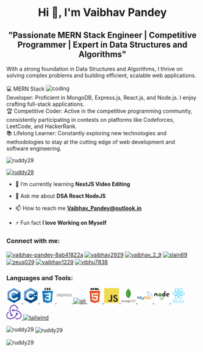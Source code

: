 <h1 align="center">Hi 👋, I'm Vaibhav Pandey</h1>
<h2 align="center">"Passionate MERN Stack Engineer | Competitive Programmer | Expert in Data Structures and Algorithms"</h2>

<p align="left">With a strong foundation in Data Structures and Algorithms, I thrive on solving complex problems and building efficient, scalable web applications.<br><br>
 <img align="right" alt="coding" width="400" src="https://user-images.githubusercontent.com/55389276/140866485-8fb1c876-9a8f-4d6a-98dc-08c4981eaf70.gif">
💻 MERN Stack Developer: Proficient in MongoDB, Express.js, React.js, and Node.js. I enjoy crafting full-stack applications. <br>
🏆 Competitive Coder: Active in the competitive programming community, consistently participating in contests on platforms like Codeforces, LeetCode, and HackerRank.  <br>
📚 Lifelong Learner: Constantly exploring new technologies and methodologies to stay at the cutting edge of web development and software engineering.</p>

<p align="left"> <img src="https://komarev.com/ghpvc/?username=ruddy29&label=Profile%20views&color=0e75b6&style=flat" alt="ruddy29" /> </p>

<p align="left"> <a href="https://github.com/ryo-ma/github-profile-trophy"><img src="https://github-profile-trophy.vercel.app/?username=ruddy29" alt="ruddy29" /></a> </p>

- 🌱 I’m currently learning **NextJS Video Editing**

- 💬 Ask me about **DSA React NodeJS**

- 📫 How to reach me **Vaibhav_Pandey@outlook.in**

- ⚡ Fun fact **I love Working on Myself**

<h3 align="left">Connect with me:</h3>
<p align="left">
<a href="https://linkedin.com/in/vaibhav-pandey-8ab41822a" target="blank"><img align="center" src="https://raw.githubusercontent.com/rahuldkjain/github-profile-readme-generator/master/src/images/icons/Social/linked-in-alt.svg" alt="vaibhav-pandey-8ab41822a" height="30" width="40" /></a>
<a href="https://fb.com/vaibhav2929" target="blank"><img align="center" src="https://raw.githubusercontent.com/rahuldkjain/github-profile-readme-generator/master/src/images/icons/Social/facebook.svg" alt="vaibhav2929" height="30" width="40" /></a>
<a href="https://instagram.com/vaibhav_2_9" target="blank"><img align="center" src="https://raw.githubusercontent.com/rahuldkjain/github-profile-readme-generator/master/src/images/icons/Social/instagram.svg" alt="vaibhav_2_9" height="30" width="40" /></a>
<a href="https://www.codechef.com/users/slain69" target="blank"><img align="center" src="https://cdn.jsdelivr.net/npm/simple-icons@3.1.0/icons/codechef.svg" alt="slain69" height="30" width="40" /></a>
<a href="https://codeforces.com/profile/zeus029" target="blank"><img align="center" src="https://raw.githubusercontent.com/rahuldkjain/github-profile-readme-generator/master/src/images/icons/Social/codeforces.svg" alt="zeus029" height="30" width="40" /></a>
<a href="https://www.leetcode.com/vaibhav1229" target="blank"><img align="center" src="https://raw.githubusercontent.com/rahuldkjain/github-profile-readme-generator/master/src/images/icons/Social/leet-code.svg" alt="vaibhav1229" height="30" width="40" /></a>
<a href="https://auth.geeksforgeeks.org/user/vibhu7838" target="blank"><img align="center" src="https://raw.githubusercontent.com/rahuldkjain/github-profile-readme-generator/master/src/images/icons/Social/geeks-for-geeks.svg" alt="vibhu7838" height="30" width="40" /></a>
</p>

<h3 align="left">Languages and Tools:</h3>
<p align="left"> <a href="https://www.cprogramming.com/" target="_blank" rel="noreferrer"> <img src="https://raw.githubusercontent.com/devicons/devicon/master/icons/c/c-original.svg" alt="c" width="40" height="40"/> </a> <a href="https://www.w3schools.com/cpp/" target="_blank" rel="noreferrer"> <img src="https://raw.githubusercontent.com/devicons/devicon/master/icons/cplusplus/cplusplus-original.svg" alt="cplusplus" width="40" height="40"/> </a> <a href="https://www.w3schools.com/css/" target="_blank" rel="noreferrer"> <img src="https://raw.githubusercontent.com/devicons/devicon/master/icons/css3/css3-original-wordmark.svg" alt="css3" width="40" height="40"/> </a> <a href="https://expressjs.com" target="_blank" rel="noreferrer"> <img src="https://raw.githubusercontent.com/devicons/devicon/master/icons/express/express-original-wordmark.svg" alt="express" width="40" height="40"/> </a> <a href="https://git-scm.com/" target="_blank" rel="noreferrer"> <img src="https://www.vectorlogo.zone/logos/git-scm/git-scm-icon.svg" alt="git" width="40" height="40"/> </a> <a href="https://www.w3.org/html/" target="_blank" rel="noreferrer"> <img src="https://raw.githubusercontent.com/devicons/devicon/master/icons/html5/html5-original-wordmark.svg" alt="html5" width="40" height="40"/> </a> <a href="https://developer.mozilla.org/en-US/docs/Web/JavaScript" target="_blank" rel="noreferrer"> <img src="https://raw.githubusercontent.com/devicons/devicon/master/icons/javascript/javascript-original.svg" alt="javascript" width="40" height="40"/> </a> <a href="https://www.mongodb.com/" target="_blank" rel="noreferrer"> <img src="https://raw.githubusercontent.com/devicons/devicon/master/icons/mongodb/mongodb-original-wordmark.svg" alt="mongodb" width="40" height="40"/> </a> <a href="https://www.mysql.com/" target="_blank" rel="noreferrer"> <img src="https://raw.githubusercontent.com/devicons/devicon/master/icons/mysql/mysql-original-wordmark.svg" alt="mysql" width="40" height="40"/> </a> <a href="https://nodejs.org" target="_blank" rel="noreferrer"> <img src="https://raw.githubusercontent.com/devicons/devicon/master/icons/nodejs/nodejs-original-wordmark.svg" alt="nodejs" width="40" height="40"/> </a> <a href="https://reactjs.org/" target="_blank" rel="noreferrer"> <img src="https://raw.githubusercontent.com/devicons/devicon/master/icons/react/react-original-wordmark.svg" alt="react" width="40" height="40"/> </a> <a href="https://redux.js.org" target="_blank" rel="noreferrer"> <img src="https://raw.githubusercontent.com/devicons/devicon/master/icons/redux/redux-original.svg" alt="redux" width="40" height="40"/> </a> <a href="https://tailwindcss.com/" target="_blank" rel="noreferrer"> <img src="https://www.vectorlogo.zone/logos/tailwindcss/tailwindcss-icon.svg" alt="tailwind" width="40" height="40"/> </a> </p>

<p><img align="left" src="https://github-readme-stats.vercel.app/api/top-langs?username=ruddy29&show_icons=true&locale=en&layout=compact" alt="ruddy29" /></p>

<p>&nbsp;<img align="center" src="https://github-readme-stats.vercel.app/api?username=ruddy29&show_icons=true&locale=en" alt="ruddy29" /></p>

<p><img align="center" src="https://github-readme-streak-stats.herokuapp.com/?user=ruddy29&" alt="ruddy29" /></p>

